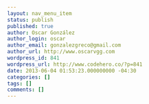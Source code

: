 ```yaml
---
layout: nav_menu_item
status: publish
published: true
author: Oscar González
author_login: oscar
author_email: gonzalezgreco@gmail.com
author_url: http://www.oscarvgg.com
wordpress_id: 841
wordpress_url: http://www.codehero.co/?p=841
date: 2013-06-04 01:53:23.000000000 -04:30
categories: []
tags: []
comments: []
---
```

 
